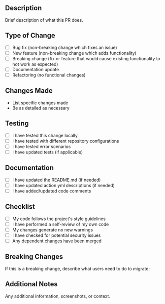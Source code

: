 ## Description
Brief description of what this PR does.

## Type of Change
- [ ] Bug fix (non-breaking change which fixes an issue)
- [ ] New feature (non-breaking change which adds functionality)
- [ ] Breaking change (fix or feature that would cause existing functionality to not work as expected)
- [ ] Documentation update
- [ ] Refactoring (no functional changes)

## Changes Made
- List specific changes made
- Be as detailed as necessary

## Testing
- [ ] I have tested this change locally
- [ ] I have tested with different repository configurations
- [ ] I have tested error scenarios
- [ ] I have updated tests (if applicable)

## Documentation
- [ ] I have updated the README.md (if needed)
- [ ] I have updated action.yml descriptions (if needed)
- [ ] I have added/updated code comments

## Checklist
- [ ] My code follows the project's style guidelines
- [ ] I have performed a self-review of my own code
- [ ] My changes generate no new warnings
- [ ] I have checked for potential security issues
- [ ] Any dependent changes have been merged

## Breaking Changes
If this is a breaking change, describe what users need to do to migrate:

## Additional Notes
Any additional information, screenshots, or context.